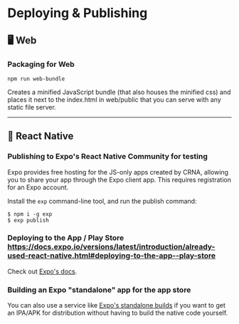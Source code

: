 # Deploying & Publishing

## 🖥 Web

### Packaging for Web

```
npm run web-bundle
```

Creates a minified JavaScript bundle (that also houses the minified css) and places it next to the index.html in web/public that you can serve with any static file server.

---

## 📱 React Native

### Publishing to Expo's React Native Community for testing

Expo provides free hosting for the JS-only apps created by CRNA, allowing you to share your app through the Expo client app. This requires registration for an Expo account.

Install the `exp` command-line tool, and run the publish command:

```
$ npm i -g exp
$ exp publish
```

### Deploying to the App / Play Store https://docs.expo.io/versions/latest/introduction/already-used-react-native.html#deploying-to-the-app--play-store

Check out [Expo's docs](https://docs.expo.io/versions/latest/introduction/already-used-react-native.html#deploying-to-the-app--play-store).

### Building an Expo "standalone" app for the app store

You can also use a service like [Expo's standalone builds](https://docs.expo.io/versions/latest/guides/building-standalone-apps.html) if you want to get an IPA/APK for distribution without having to build the native code yourself.
